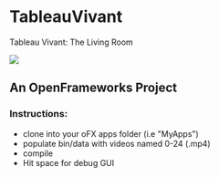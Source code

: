# TableauVivant
Tableau Vivant: The Living Room

![](https://github.com/MichaelHazani/TableauVivant/blob/master/tableau.png)


## An OpenFrameworks Project 
### Instructions:
* clone into your oFX apps folder (i.e "MyApps")
* populate bin/data with videos named 0-24 (.mp4) 
* compile
* Hit space for debug GUI
